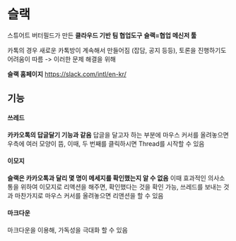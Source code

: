 # 슬랙

스튜어트 버터필드가 만든 **클라우드 기반 팀 협업도구**
**슬랙=협업 메신저 툴**

카톡의 경우 새로운 카톡방이 계속해서 만들어짐 (잡담, 공지 등등), 토론을 진행하기도 어려움이 따름
-> 이러한 문제 해결을 위해

**슬랙 홈페이지**
https://slack.com/intl/en-kr/



## 기능

#### 쓰레드

**카카오톡의 답글달기 기능과 같음** 답글을 달고자 하는 부분에 마우스 커서를 올려놓으면 우측에 여러 모양이 뜸, 이때, 두 번째를 클릭하시면 Thread를 시작할 수 있음



#### 이모지

**슬랙은 카카오톡과 달리 몇 명이 메세지를 확인했는지 알 수 없음** 이때 효과적인 의사소통을 위하여 이모지로 리액션을 해주면, 확인했다는 것을 확인 가능, 쓰레드를 보내는 것과 마찬가지로 마우스 커서를 올려놓으면 리앤션을 할 수 있음



#### 마크다운

마크다운을 이용해, 가독성을 극대화 할 수 있음